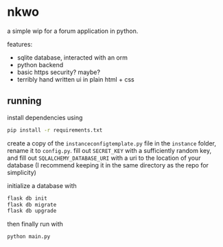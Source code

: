 
# nkwo

a simple wip for a forum application in python.

features:

- sqlite database, interacted with an orm
- python backend
- basic https security? maybe?
- terribly hand written ui in plain html + css


## running

install dependencies using

```bash
pip install -r requirements.txt
```

create a copy of the `instanceconfigtemplate.py` file in the `instance` folder, rename it to `config.py`. fill out `SECRET_KEY` with a sufficiently random key, and fill out `SQLALCHEMY_DATABASE_URI` with a uri to the location of your database (I recommend keeping it in the same directory as the repo for simplicity)

initialize a database with

```bash
flask db init
flask db migrate
flask db upgrade
```

then finally run with

```bash
python main.py
```


